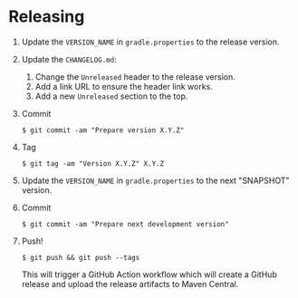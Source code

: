 # Releasing

1. Update the `VERSION_NAME` in `gradle.properties` to the release version.

2. Update the `CHANGELOG.md`:
    1. Change the `Unreleased` header to the release version.
    2. Add a link URL to ensure the header link works.
    3. Add a new `Unreleased` section to the top.

3. Commit

   ```
   $ git commit -am "Prepare version X.Y.Z"
   ```

4. Tag

   ```
   $ git tag -am "Version X.Y.Z" X.Y.Z
   ```

5. Update the `VERSION_NAME` in `gradle.properties` to the next "SNAPSHOT" version.

6. Commit

   ```
   $ git commit -am "Prepare next development version"
   ```

7. Push!

   ```
   $ git push && git push --tags
   ```

   This will trigger a GitHub Action workflow which will create a GitHub release and upload the
   release artifacts to Maven Central.
